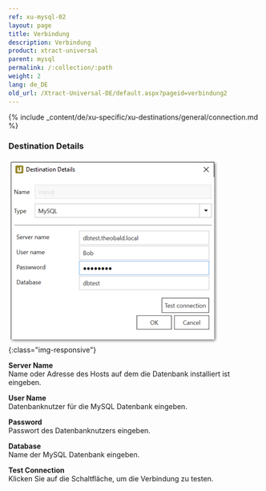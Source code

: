 ```yaml
---
ref: xu-mysql-02
layout: page
title: Verbindung
description: Verbindung
product: xtract-universal
parent: mysql
permalink: /:collection/:path
weight: 2
lang: de_DE
old_url: /Xtract-Universal-DE/default.aspx?pageid=verbindung2
---
```


{% include _content/de/xu-specific/xu-destinations/general/connection.md %}	

### Destination Details

![mysql_destination_details](/img/content/mysql_destination_details.png){:class="img-responsive"}

**Server Name** <br>
Name oder Adresse des Hosts auf dem die Datenbank installiert ist eingeben.

**User Name** <br>
Datenbanknutzer für die MySQL Datenbank eingeben.

**Password** <br>
Passwort des Datenbanknutzers eingeben.

**Database** <br>
Name der MySQL Datenbank eingeben.
             
**Test Connection** <br>
Klicken Sie auf die Schaltfläche, um die Verbindung zu testen. 